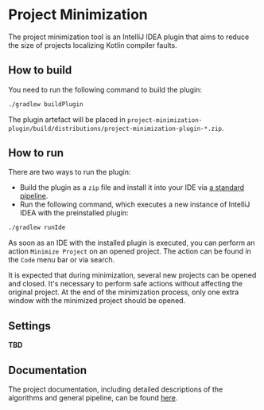 # Project Minimization

The project minimization tool is an IntelliJ IDEA plugin that aims to reduce the size of projects localizing Kotlin compiler faults.

## How to build

You need to run the following command to build the plugin:
```bash
./gradlew buildPlugin
```

The plugin artefact will be placed in `project-minimization-plugin/build/distributions/project-minimization-plugin-*.zip`.

## How to run

There are two ways to run the plugin:
- Build the plugin as a `zip` file and install it into your IDE via [a standard pipeline](https://www.jetbrains.com/help/idea/managing-plugins.html#install_plugin_from_disk).
- Run the following command, which executes a new instance of IntelliJ IDEA with the preinstalled plugin:
```bash
./gradlew runIde
```

As soon as an IDE with the installed plugin is executed, you can perform an action `Minimize Project` on an opened project. 
The action can be found in the `Code` menu bar or via search.

It is expected that during minimization, several new projects can be opened and closed. 
It's necessary to perform safe actions without affecting the original project. At the end of the minimization process, only one extra window with the minimized project should be opened.

## Settings

**TBD**

## Documentation

The project documentation, including detailed descriptions of the algorithms and general pipeline, can be found [here](docs/OverallArchitecture.md).
